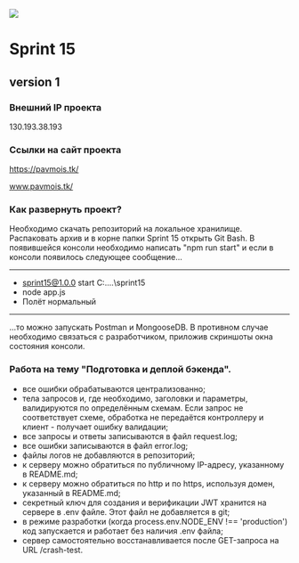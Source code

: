 ![](http://icons.iconarchive.com/icons/alecive/flatwoken/256/Apps-File-Javascript-icon.png)

# Sprint 15
## version 1

### Внешний IP проекта
130.193.38.193

### Ссылки на сайт проекта
https://pavmois.tk/

www.pavmois.tk/

### Как развернуть проект?

Необходимо скачать репозиторий на локальное хранилище. Распаковать архив и в корне
папки Sprint 15 открыть Git Bash. В появившейся консоли необходимо написать 
"npm run start" и если в консоли появилось следующее сообщение... 
***
- sprint15@1.0.0 start C:\..\..\sprint15
- node app.js
- Полёт нормальный
***
...то можно запускать Postman и MongooseDB. В противном случае необходимо связаться с
разработчиком, приложив скриншоты окна состояния консоли.

### Работа на тему "Подготовка и деплой бэкенда". 

- все ошибки обрабатываются централизованно;
- тела запросов и, где необходимо, заголовки и параметры, валидируются по определённым схемам. Если запрос не соответствует схеме, обработка не передаётся контроллеру и клиент - получает ошибку валидации;
- все запросы и ответы записываются в файл request.log;
- все ошибки записываются в файл error.log;
- файлы логов не добавляются в репозиторий;
- к серверу можно обратиться по публичному IP-адресу, указанному в README.md;
- к серверу можно обратиться по http и по https, используя домен, указанный в README.md;
- секретный ключ для создания и верификации JWT хранится на сервере в .env файле. Этот файл не добавляется в git;
- в режиме разработки (когда process.env.NODE_ENV !== 'production') код запускается и работает без наличия .env файла;
- сервер самостоятельно восстанавливается после GET-запроса на URL /crash-test.

